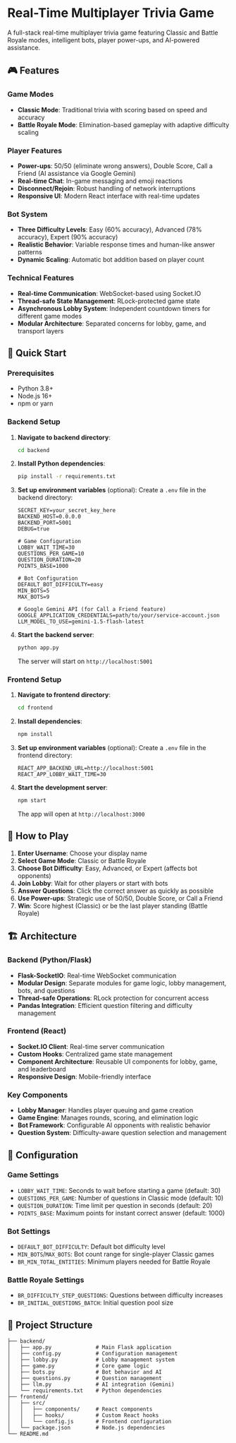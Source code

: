 # Real-Time Multiplayer Trivia Game

A full-stack real-time multiplayer trivia game featuring Classic and Battle Royale modes, intelligent bots, player power-ups, and AI-powered assistance.

## 🎮 Features

### Game Modes
- **Classic Mode**: Traditional trivia with scoring based on speed and accuracy
- **Battle Royale Mode**: Elimination-based gameplay with adaptive difficulty scaling

### Player Features
- **Power-ups**: 50/50 (eliminate wrong answers), Double Score, Call a Friend (AI assistance via Google Gemini)
- **Real-time Chat**: In-game messaging and emoji reactions
- **Disconnect/Rejoin**: Robust handling of network interruptions
- **Responsive UI**: Modern React interface with real-time updates

### Bot System
- **Three Difficulty Levels**: Easy (60% accuracy), Advanced (78% accuracy), Expert (90% accuracy)
- **Realistic Behavior**: Variable response times and human-like answer patterns
- **Dynamic Scaling**: Automatic bot addition based on player count

### Technical Features
- **Real-time Communication**: WebSocket-based using Socket.IO
- **Thread-safe State Management**: RLock-protected game state
- **Asynchronous Lobby System**: Independent countdown timers for different game modes
- **Modular Architecture**: Separated concerns for lobby, game, and transport layers

## 🚀 Quick Start

### Prerequisites
- Python 3.8+
- Node.js 16+
- npm or yarn

### Backend Setup

1. **Navigate to backend directory**:
   ```bash
   cd backend
   ```

2. **Install Python dependencies**:
   ```bash
   pip install -r requirements.txt
   ```

3. **Set up environment variables** (optional):
   Create a `.env` file in the backend directory:
   ```env
   SECRET_KEY=your_secret_key_here
   BACKEND_HOST=0.0.0.0
   BACKEND_PORT=5001
   DEBUG=true
   
   # Game Configuration
   LOBBY_WAIT_TIME=30
   QUESTIONS_PER_GAME=10
   QUESTION_DURATION=20
   POINTS_BASE=1000
   
   # Bot Configuration
   DEFAULT_BOT_DIFFICULTY=easy
   MIN_BOTS=5
   MAX_BOTS=9
   
   # Google Gemini API (for Call a Friend feature)
   GOOGLE_APPLICATION_CREDENTIALS=path/to/your/service-account.json
   LLM_MODEL_TO_USE=gemini-1.5-flash-latest
   ```

4. **Start the backend server**:
   ```bash
   python app.py
   ```
   The server will start on `http://localhost:5001`

### Frontend Setup

1. **Navigate to frontend directory**:
   ```bash
   cd frontend
   ```

2. **Install dependencies**:
   ```bash
   npm install
   ```

3. **Set up environment variables** (optional):
   Create a `.env` file in the frontend directory:
   ```env
   REACT_APP_BACKEND_URL=http://localhost:5001
   REACT_APP_LOBBY_WAIT_TIME=30
   ```

4. **Start the development server**:
   ```bash
   npm start
   ```
   The app will open at `http://localhost:3000`

## 🎯 How to Play

1. **Enter Username**: Choose your display name
2. **Select Game Mode**: Classic or Battle Royale
3. **Choose Bot Difficulty**: Easy, Advanced, or Expert (affects bot opponents)
4. **Join Lobby**: Wait for other players or start with bots
5. **Answer Questions**: Click the correct answer as quickly as possible
6. **Use Power-ups**: Strategic use of 50/50, Double Score, or Call a Friend
7. **Win**: Score highest (Classic) or be the last player standing (Battle Royale)

## 🏗️ Architecture

### Backend (Python/Flask)
- **Flask-SocketIO**: Real-time WebSocket communication
- **Modular Design**: Separate modules for game logic, lobby management, bots, and questions
- **Thread-safe Operations**: RLock protection for concurrent access
- **Pandas Integration**: Efficient question filtering and difficulty management

### Frontend (React)
- **Socket.IO Client**: Real-time server communication
- **Custom Hooks**: Centralized game state management
- **Component Architecture**: Reusable UI components for lobby, game, and leaderboard
- **Responsive Design**: Mobile-friendly interface

### Key Components
- **Lobby Manager**: Handles player queuing and game creation
- **Game Engine**: Manages rounds, scoring, and elimination logic
- **Bot Framework**: Configurable AI opponents with realistic behavior
- **Question System**: Difficulty-aware question selection and management

## 🔧 Configuration

### Game Settings
- `LOBBY_WAIT_TIME`: Seconds to wait before starting a game (default: 30)
- `QUESTIONS_PER_GAME`: Number of questions in Classic mode (default: 10)
- `QUESTION_DURATION`: Time limit per question in seconds (default: 20)
- `POINTS_BASE`: Maximum points for instant correct answer (default: 1000)

### Bot Settings
- `DEFAULT_BOT_DIFFICULTY`: Default bot difficulty level
- `MIN_BOTS`/`MAX_BOTS`: Bot count range for single-player Classic games
- `BR_MIN_TOTAL_ENTITIES`: Minimum players needed for Battle Royale

### Battle Royale Settings
- `BR_DIFFICULTY_STEP_QUESTIONS`: Questions between difficulty increases
- `BR_INITIAL_QUESTIONS_BATCH`: Initial question pool size

## 📁 Project Structure

```
├── backend/
│   ├── app.py              # Main Flask application
│   ├── config.py           # Configuration management
│   ├── lobby.py            # Lobby management system
│   ├── game.py             # Core game logic
│   ├── bots.py             # Bot behavior and AI
│   ├── questions.py        # Question management
│   ├── llm.py              # AI integration (Gemini)
│   └── requirements.txt    # Python dependencies
├── frontend/
│   ├── src/
│   │   ├── components/     # React components
│   │   ├── hooks/          # Custom React hooks
│   │   └── config.js       # Frontend configuration
│   └── package.json        # Node.js dependencies
└── README.md
```
